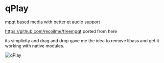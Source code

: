 # qPlay
mpqt based media with better qt audio support

https://github.com/recoilme/freempqt  ported from here

its simplicity and drag and drop gave me the idea to remove libass and get it working with native modules.

![qPlay](screenshot.png)
